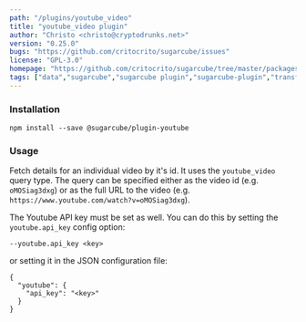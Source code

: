 ```yaml
---
path: "/plugins/youtube_video"
title: "youtube_video plugin"
author: "Christo <christo@cryptodrunks.net>"
version: "0.25.0"
bugs: "https://github.com/critocrito/sugarcube/issues"
license: "GPL-3.0"
homepage: "https://github.com/critocrito/sugarcube/tree/master/packages/plugin-youtube#readme"
tags: ["data","sugarcube","sugarcube plugin","sugarcube-plugin","transformation","youtube"]
---
```


### Installation

    npm install --save @sugarcube/plugin-youtube


### Usage

Fetch details for an individual video by it's id. It uses the `youtube_video` query type. The query can be specified either as the video id (e.g. `oMOSiag3dxg`) or as the full URL to the video (e.g. `https://www.youtube.com/watch?v=oMOSiag3dxg`).

The Youtube API key must be set as well. You can do this by setting the `youtube.api_key` config option:

    --youtube.api_key <key>

or setting it in the JSON configuration file:

    {
      "youtube": {
        "api_key": "<key>"
      }
    }
